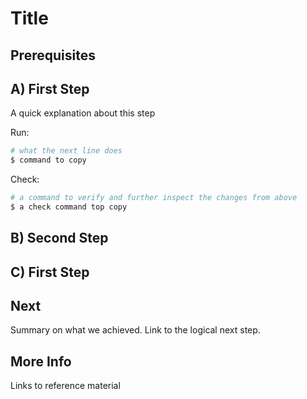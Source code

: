 # Title

## Prerequisites

## A) First Step

A quick explanation about this step

Run:
```bash
# what the next line does
$ command to copy
```

Check: 
```bash
# a command to verify and further inspect the changes from above
$ a check command top copy
```

## B) Second Step

## C) First Step

## Next

Summary on what we achieved. Link to the logical next step.

## More Info

Links to reference material 

